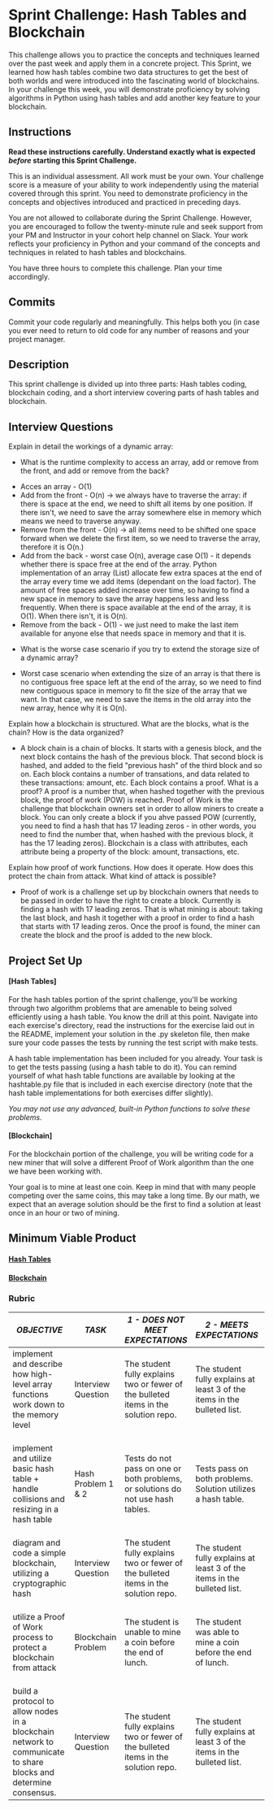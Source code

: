 # Sprint Challenge: Hash Tables and Blockchain

This challenge allows you to practice the concepts and techniques learned over the past week and apply them in a concrete project. This Sprint, we learned how hash tables combine two data structures to get the best of both worlds and were introduced into the fascinating world of blockchains. In your challenge this week, you will demonstrate proficiency by solving algorithms in Python using hash tables and add another key feature to your blockchain.

## Instructions

**Read these instructions carefully. Understand exactly what is expected _before_ starting this Sprint Challenge.**

This is an individual assessment. All work must be your own. Your challenge score is a measure of your ability to work independently using the material covered through this sprint. You need to demonstrate proficiency in the concepts and objectives introduced and practiced in preceding days.

You are not allowed to collaborate during the Sprint Challenge. However, you are encouraged to follow the twenty-minute rule and seek support from your PM and Instructor in your cohort help channel on Slack. Your work reflects your proficiency in Python and your command of the concepts and techniques in related to hash tables and blockchains.

You have three hours to complete this challenge. Plan your time accordingly.

## Commits

Commit your code regularly and meaningfully. This helps both you (in case you ever need to return to old code for any number of reasons and your project manager.

## Description

This sprint challenge is divided up into three parts:  Hash tables coding, blockchain coding, and a short interview covering parts of hash tables and blockchain.

## Interview Questions

Explain in detail the workings of a dynamic array:
* What is the runtime complexity to access an array, add or remove from the front, and add or remove from the back?

- Acces an array - O(1)
- Add from the front - O(n) -> we always have to traverse the array: if there is space at the end, we need to shift all items by one position. If there isn't, we need to save the array somewhere else in memory which means we need to traverse anyway.
- Remove from the front - O(n) -> all items need to be shifted one space forward when we delete the first item, so we need to traverse the array, therefore it is O(n.)
- Add from the back - worst case O(n), average case O(1) - it depends whether there is space free at the end of the array. Python implementation of an array (List) allocate few extra spaces at the end of the array every time we add items (dependant on the load factor). The amount of free spaces added increase over time, so having to find a new space in memory to save the array happens less and less frequently. When there is space available at the end of the array, it is O(1). When there isn't, it is O(n).
- Remove from the back - O(1) - we just need to make the last item available for anyone else that needs space in memory and that it is.

* What is the worse case scenario if you try to extend the storage size of a dynamic array?
- Worst case scenario when extending the size of an array is that there is no contiguous free space left at the end of the array, so we need to find new contiguous space in memory to fit the size of the array that we want. In that case, we need to save the items in the old array into the new array, hence why it is O(n).

Explain how a blockchain is structured. What are the blocks, what is the chain? How is the data organized?
- A block chain is a chain of blocks. It starts with a genesis block, and the next block contains the hash of the previous block. That second block is hashed, and added to the field "previous hash" of the third block and so on. Each block contains a number of transations, and data related to these transactions: amount, etc. Each block contains a proof. What is a proof? A proof is a number that, when hashed together with the previous block, the proof of work (POW) is reached. Proof of Work is the challenge that blockchain owners set in order to allow miners to create a block. You can only create a block if you ahve passed POW (currently, you need to find a hash that has 17 leading zeros - in other words, you need to find the number that, when hashed with the previous block, it has the 17 leading zeros). Blockchain is a class with attributes, each attribute being a property of the block: amount, transactions, etc.
 
Explain how proof of work functions. How does it operate. How does this protect the chain from attack. What kind of attack is possible?
- Proof of work is a challenge set up by blockchain owners that needs to be passed in order to have the right to create a block. Currently is finding a hash with 17 leading zeros. That is what mining is about: taking the last block, and hash it together with a proof in order to find a hash that starts with 17 leading zeros. Once the proof is found, the miner can create the block and the proof is added to the new block.

## Project Set Up

#### [Hash Tables]

For the hash tables portion of the sprint challenge, you'll be working through two algorithm problems that are amenable to being solved efficiently using a hash table. You know the drill at this point. Navigate into each exercise's directory, read the instructions for the exercise laid out in the README, implement your solution in the .py skeleton file, then make sure your code passes the tests by running the test script with make tests.

A hash table implementation has been included for you already. Your task is to get the tests passing (using a hash table to do it). You can remind yourself of what hash table functions are available by looking at the hashtable.py file that is included in each exercise directory (note that the hash table implementations for both exercises differ slightly).

*You may not use any advanced, built-in Python functions to solve these problems.*

#### [Blockchain]

For the blockchain portion of the challenge, you will be writing code for a new miner that will solve a different Proof of Work algorithm than the one we have been working with.

Your goal is to mine at least one coin.  Keep in mind that with many people competing over the same coins, this may take a long time.  By our math, we expect that an average solution should be the first to find a solution at least once in an hour or two of mining.  

## Minimum Viable Product

#### [Hash Tables](https://github.com/LambdaSchool/Sprint-Challenge--Hash-BC/tree/master/hashtables)

#### [Blockchain](https://github.com/LambdaSchool/Sprint-Challenge--Hash-BC/tree/master/blockchain)


### Rubric

| *OBJECTIVE*                                                                                                     | *TASK*             | *1 - DOES NOT MEET EXPECTATIONS*                                                                                            | *2 - MEETS EXPECTATIONS*                                                                                                       | *3 - EXCEEDS EXPECTATIONS                                                                                                                             |
|-----------------------------------------------------------------------------------------------------------------|--------------------|-----------------------------------------------------------------------------------------------------------------------------|--------------------------------------------------------------------------------------------------------------------------------|-------------------------------------------------------------------------------------------------------------------------------------------------------|
| implement and describe how high-level array functions work down to the memory level                             | Interview Question | The student fully explains two or fewer of the bulleted items in the solution repo\. | The student fully explains at least 3 of the items in the bulleted list\.                                | The student fully explains 4 or more items from the bulleted list\.           |
| implement and utilize basic hash table + handle collisions and resizing in a hash table                         | Hash Problem 1 & 2 | Tests do not pass on one or both problems, or solutions do not use hash tables.                                             | Tests pass on both problems.  Solution utilizes a hash table.                                                                  | Tests pass on on both problems with solutions utilizing hash tables, linear runtime complexity, no flake8 complaints.                                 |
| diagram and code a simple blockchain, utilizing a cryptographic hash                                            | Interview Question | The student fully explains two or fewer of the bulleted items in the solution repo\. | The student fully explains at least 3 of the items in the bulleted list\.                                | The student fully explains 4 or more items from the bulleted list\.           |
| utilize a Proof of Work process to protect a blockchain from attack                                             | Blockchain Problem | The student is unable to mine a coin before the end of lunch.                                                               | The student was able to mine a coin before the end of lunch.                                                                   | The student presented a unique solution that was able to mine more than 100 coins before the end of lunch.                                            |
| build a protocol to allow nodes in a blockchain network to communicate to share blocks and determine consensus. | Interview Question | The student fully explains two or fewer of the bulleted items in the solution repo\. | The student fully explains at least 3 of the items in the bulleted list\.                                | The student fully explains 4 or more items from the bulleted list\.           |
